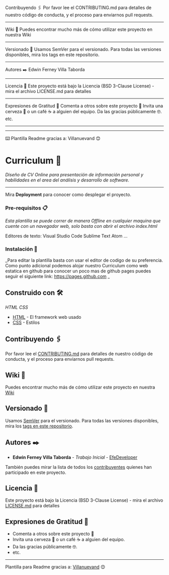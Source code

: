 

Contribuyendo 🖇️
Por favor lee el CONTRIBUTING.md para detalles de nuestro código de conducta, y el proceso para enviarnos pull requests.

****************
Wiki 📖
Puedes encontrar mucho más de cómo utilizar este proyecto en nuestra Wiki

****************
Versionado 📌
Usamos SemVer para el versionado. Para todas las versiones disponibles, mira los tags en este repositorio.

****************
Autores ✒️
Edwin Ferney Villa Taborda

****************
Licencia 📄
Este proyecto está bajo la Licencia (BSD 3-Clause License) - mira el archivo LICENSE.md para detalles

****************
Expresiones de Gratitud 🎁
Comenta a otros sobre este proyecto 📢
Invita una cerveza 🍺 o un café ☕ a alguien del equipo.
Da las gracias públicamente 🤓.
etc.

****************
****************
⌨️ Plantilla Readme gracias a: Villanuevand 😊



# Curriculum 📑
_Diseño de CV Online para presentación de información personal y habilidades en el area del análisis y desarrollo de software._

****************

Mira **Deployment** para conocer como desplegar el proyecto.


### Pre-requisitos 📋

_Esta plantilla se puede correr de manera Offline en cualquier maquina que cuente con un navegador web, solo basta con abrir
el archivo index.html_

Editores de texto:
Visual Studio Code
Sublime Text
Atom
...

### Instalación 🔧

_Para editar la plantilla basta con usar el editor de codigo de su preferencia.
Como punto adicional podemos alojar nuestro Curriculum como web estatica en github
para conocer un poco mas de github pages puedes seguir el siguiente link: https://pages.github.com _

## Construido con 🛠️

_HTML
CSS_

* [HTML](https://devdocs.io/html/) - El framework web usado
* [CSS](https://www.w3schools.com/cssref/) - Estilos


## Contribuyendo 🖇️

Por favor lee el [CONTRIBUTING.md](https://gist.github.com/EfeDeveloper/xxxxxx) para detalles de nuestro código de conducta, y el proceso para enviarnos pull requests.

## Wiki 📖

Puedes encontrar mucho más de cómo utilizar este proyecto en nuestra [Wiki](https://github.com/EfeDeveloper/Curriculum/wiki)

## Versionado 📌

Usamos [SemVer](http://semver.org/) para el versionado. Para todas las versiones disponibles, mira los [tags en este repositorio](https://github.com/tu/proyecto/tags).

## Autores ✒️

* **Edwin Ferney Villa Taborda** - *Trabajo Inicial* - [EfeDeveloper](https://github.com/EfeDeveloper)

También puedes mirar la lista de todos los [contribuyentes](https://github.com/EfeDeveloper/Curriculum/contributors) quíenes han participado en este proyecto. 

## Licencia 📄

Este proyecto está bajo la Licencia (BSD 3-Clause License) - mira el archivo [LICENSE.md](https://github.com/EfeDeveloper/Curriculum/blob/master/LICENSE) para detalles

## Expresiones de Gratitud 🎁

* Comenta a otros sobre este proyecto 📢
* Invita una cerveza 🍺 o un café ☕ a alguien del equipo. 
* Da las gracias públicamente 🤓.
* etc.



---
Plantilla para Readme gracias a: [Villanuevand](https://github.com/Villanuevand) 😊
